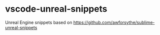 # vscode-unreal-snippets
Unreal Engine snippets based on https://github.com/awforsythe/sublime-unreal-snippets
